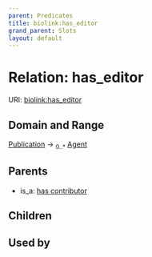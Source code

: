 ```yaml
---
parent: Predicates
title: biolink:has_editor
grand_parent: Slots
layout: default
---
```


# Relation: has_editor




URI: [biolink:has_editor](https://w3id.org/biolink/has_editor)

## Domain and Range

[Publication](Publication.md) ->  <sub>0..\*</sub> [Agent](Agent.md)

## Parents

 *  is_a: [has contributor](has_contributor.md)

## Children


## Used by


